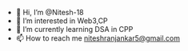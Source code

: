 - 👋 Hi, I’m @Nitesh-18
- 👀 I’m interested in Web3,CP
- 🌱 I’m currently learning DSA in CPP
- 📫 How to reach me niteshranjankar5@gmail.com

<!---
Nitesh-18/Nitesh-18 is a ✨ special ✨ repository because its `README.md` (this file) appears on your GitHub profile.
You can click the Preview link to take a look at your changes.
--->

